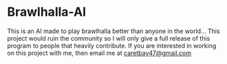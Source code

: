 # Brawlhalla-AI
This is an AI made to play brawlhalla better than anyone in the world... This project would ruin the community so I will only give a full release of this program to people that heavily contribute. If you are interested in working on this project with me, then email me at caretbay47@gmail.com
